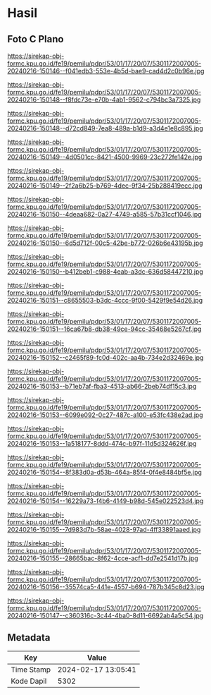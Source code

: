 # Hasil

## Foto C Plano

https://sirekap-obj-formc.kpu.go.id/fe19/pemilu/pdpr/53/01/17/20/07/5301172007005-20240216-150146--f041edb3-553e-4b5d-bae9-cad4d2c0b96e.jpg

https://sirekap-obj-formc.kpu.go.id/fe19/pemilu/pdpr/53/01/17/20/07/5301172007005-20240216-150148--f8fdc73e-e70b-4ab1-9562-c794bc3a7325.jpg

https://sirekap-obj-formc.kpu.go.id/fe19/pemilu/pdpr/53/01/17/20/07/5301172007005-20240216-150148--d72cd849-7ea8-489a-b1d9-a3d4e1e8c895.jpg

https://sirekap-obj-formc.kpu.go.id/fe19/pemilu/pdpr/53/01/17/20/07/5301172007005-20240216-150149--4d0501cc-8421-4500-9969-23c272fe142e.jpg

https://sirekap-obj-formc.kpu.go.id/fe19/pemilu/pdpr/53/01/17/20/07/5301172007005-20240216-150149--2f2a6b25-b769-4dec-9f34-25b288419ecc.jpg

https://sirekap-obj-formc.kpu.go.id/fe19/pemilu/pdpr/53/01/17/20/07/5301172007005-20240216-150150--4deaa682-0a27-4749-a585-57b31ccf1046.jpg

https://sirekap-obj-formc.kpu.go.id/fe19/pemilu/pdpr/53/01/17/20/07/5301172007005-20240216-150150--6d5d712f-00c5-42be-b772-026b6e43195b.jpg

https://sirekap-obj-formc.kpu.go.id/fe19/pemilu/pdpr/53/01/17/20/07/5301172007005-20240216-150150--b412beb1-c988-4eab-a3dc-636d58447210.jpg

https://sirekap-obj-formc.kpu.go.id/fe19/pemilu/pdpr/53/01/17/20/07/5301172007005-20240216-150151--c8655503-b3dc-4ccc-9f00-5429f9e54d26.jpg

https://sirekap-obj-formc.kpu.go.id/fe19/pemilu/pdpr/53/01/17/20/07/5301172007005-20240216-150151--16ca67b8-db38-49ce-94cc-35468e5267cf.jpg

https://sirekap-obj-formc.kpu.go.id/fe19/pemilu/pdpr/53/01/17/20/07/5301172007005-20240216-150152--c2465f89-fc0d-402c-aa4b-734e2d32469e.jpg

https://sirekap-obj-formc.kpu.go.id/fe19/pemilu/pdpr/53/01/17/20/07/5301172007005-20240216-150153--b71eb7af-fba3-4513-ab66-2beb74df15c3.jpg

https://sirekap-obj-formc.kpu.go.id/fe19/pemilu/pdpr/53/01/17/20/07/5301172007005-20240216-150153--6099e092-0c27-487c-a100-e53fc438e2ad.jpg

https://sirekap-obj-formc.kpu.go.id/fe19/pemilu/pdpr/53/01/17/20/07/5301172007005-20240216-150153--1a518177-8ddd-474c-b97f-11d5d324626f.jpg

https://sirekap-obj-formc.kpu.go.id/fe19/pemilu/pdpr/53/01/17/20/07/5301172007005-20240216-150154--8f383d0a-d53b-464a-85f4-0f4e8484bf5e.jpg

https://sirekap-obj-formc.kpu.go.id/fe19/pemilu/pdpr/53/01/17/20/07/5301172007005-20240216-150154--16229a73-f4b6-4149-b98d-545e022523d4.jpg

https://sirekap-obj-formc.kpu.go.id/fe19/pemilu/pdpr/53/01/17/20/07/5301172007005-20240216-150155--7d983d7b-58ae-4028-97ad-4ff33891aaed.jpg

https://sirekap-obj-formc.kpu.go.id/fe19/pemilu/pdpr/53/01/17/20/07/5301172007005-20240216-150155--28665bac-8f62-4cce-acf1-dd7e2541d17b.jpg

https://sirekap-obj-formc.kpu.go.id/fe19/pemilu/pdpr/53/01/17/20/07/5301172007005-20240216-150156--35574ca5-441e-4557-b694-787b345c8d23.jpg

https://sirekap-obj-formc.kpu.go.id/fe19/pemilu/pdpr/53/01/17/20/07/5301172007005-20240216-150147--c360316c-3c44-4ba0-8d11-6692ab4a5c54.jpg


## Metadata

| Key        | Value               |
| ---------- | ------------------- |
| Time Stamp | 2024-02-17 13:05:41 |
| Kode Dapil | 5302                |



